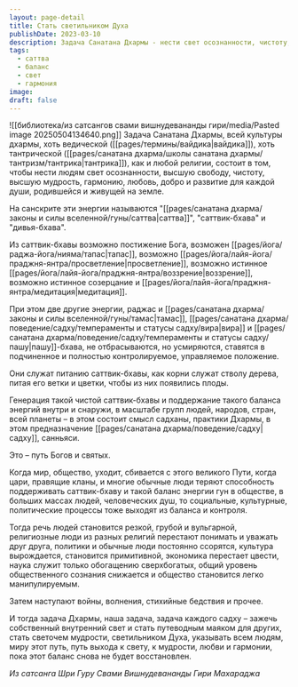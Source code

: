 ```yaml
---
layout: page-detail
title: Стать светильником Духа
publishDate: 2023-03-10
description: Задача Санатана Дхармы - нести свет осознанности, чистоту, мудрость, гармонию и любовь, поддерживая саттвик-бхаву в себе и обществе. Раджас и тамас не отвергаются, а ставятся на службу саттве, обеспечивая внутренний баланс. Когда этот баланс нарушается, общество деградирует. Смысл садханы - стать светочем для других, помогая восстановить гармонию и путь к свету.
tags:
  - саттва
  - баланс
  - свет
  - гармония
image: 
draft: false
---
```

![[библиотека/из сатсангов свами вишнудевананды гири/media/Pasted image 20250504134640.png]]
 Задача Санатана Дхармы, всей культуры дхармы, хоть ведической ([[pages/термины/вайдика|вайдика]]), хоть тантрической ([[pages/санатана дхарма/школы санатана дхармы/тантризм/тантрика|тантрика]]), как и любой религии, состоит в том, чтобы нести людям свет осознанности, высшую свободу, чистоту, высшую мудрость, гармонию, любовь, добро и развитие для каждой души, родившейся и живущей на земле.

 На санскрите эти энергии называются "[[pages/санатана дхарма/законы и силы вселенной/гуны/саттва|саттва]]", "саттвик-бхава" и "дивья-бхава".

 Из саттвик-бхавы возможно постижение Бога, возможен [[pages/йога/раджа-йога/нияма/тапас|тапас]], возможно [[pages/йога/лайя-йога/праджня-янтра/просветление|просветление]], возможно истинное [[pages/йога/лайя-йога/праджня-янтра/воззрение|воззрение]], возможно истинное созерцание и [[pages/йога/лайя-йога/праджня-янтра/медитация|медитация]].

 При этом две другие энергии, раджас и [[pages/санатана дхарма/законы и силы вселенной/гуны/тамас|тамас]], [[pages/санатана дхарма/поведение/садху/темпераменты и статусы садху/вира|вира]] и [[pages/санатана дхарма/поведение/садху/темпераменты и статусы садху/пашу|пашу]]-бхава, не отбрасываются, но усмиряются, ставятся в подчиненное и полностью контролируемое, управляемое положение.

 Они служат питанию саттвик-бхавы, как корни служат стволу дерева, питая его ветки и цветки, чтобы из них появились плоды.

 Генерация такой чистой саттвик-бхавы и поддержание такого баланса энергий внутри и снаружи, в масштабе групп людей, народов, стран, всей планеты – в этом состоит смысл садханы, практики Дхармы, в этом предназначение [[pages/санатана дхарма/поведение/садху|садху]], санньяси.

 Это – путь Богов и святых.

 Когда мир, общество, уходит, сбивается с этого великого Пути, когда цари, правящие кланы, и многие обычные люди теряют способность поддерживать саттвик-бхаву и такой баланс энергии гун в обществе, в больших массах людей, человеческих душ, то социальные, культурные, политические процессы тоже выходят из баланса и контроля.

 Тогда речь людей становится резкой, грубой и вульгарной, религиозные люди из разных религий перестают понимать и уважать друг друга, политики и обычные люди постоянно ссорятся, культура вырождается, становится примитивной, экономика перестает цвести, наука служит только обогащению сверхбогатых, общий уровень общественного сознания снижается и общество становится легко манипулируемым.

 Затем наступают войны, волнения, стихийные бедствия и прочее.

 И тогда задача Дхармы, наша задача, задача каждого садху – зажечь собственный внутренний свет и стать путеводным маяком для других, стать светочем мудрости, светильником Духа, указывать всем людям, миру этот путь, путь выхода к свету, к мудрости, любви и гармонии, пока этот баланс снова не будет восстановлен.

*Из сатсанга Шри Гуру Свами Вишнудевананды Гири Махараджа*
